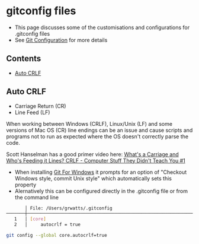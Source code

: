 # gitconfig files

- This page discusses some of the customisations and configurations for .gitconfig files
- See [Git Configuration](https://www.git-scm.com/book/en/v2/Customizing-Git-Git-Configuration) for more details

## Contents

- [Auto CRLF](#auto-crlf)

## Auto CRLF

- Carriage Return (CR)
- Line Feed (LF)

When working between Windows (CRLF), Linux/Unix (LF) and some versions of Mac OS (CR) line endings can be an issue and cause scripts and programs not to run as expected where the OS doesn't correctly parse the code.

Scott Hanselman has a good primer video here: [What's a Carriage and Who's Feeding it Lines? CRLF - Computer Stuff They Didn't Teach You #1](https://www.youtube.com/watch?v=TtiBhktB4Qg&list=PL0M0zPgJ3HSesuPIObeUVQNbKqlw5U2Vr&index=1)

- When installing [Git For Windows](https://gitforwindows.org/) it prompts for an option of "Checkout Windows style, commit Unix style" which automatically sets this property
- Alernatively this can be configured directly in the .gitconfig file or from the command line

```bash
       │ File: /Users/grwatts/.gitconfig
───────┼───────────────────────────────────────────────────────────────────────────────────────
   1   │ [core]
   2   │     autocrlf = true
```

```bash
git config --global core.autocrlf=true
```
